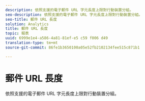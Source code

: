 ```yaml
---
description: 依照支援的電子郵件 URL 字元長度上限對行動裝置分組。
seo-description: 依照支援的電子郵件 URL 字元長度上限對行動裝置分組。
seo-title: 郵件 URL 長度
solution: Analytics
title: 郵件 URL 長度
topic: 報表
uuid: 6999e1e4-a586-4a81-81ef-e5 c59 f006 d49
translation-type: tm+mt
source-git-commit: 86fe1b3650100a05e52fb2102134fee515c871b1

---
```



# 郵件 URL 長度

依照支援的電子郵件 URL 字元長度上限對行動裝置分組。

